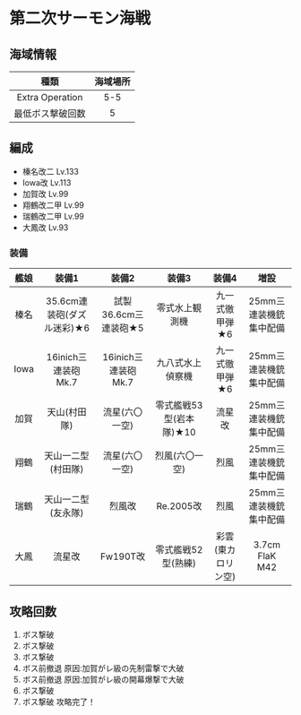 # 第二次サーモン海戦

## 海域情報

| 種類 | 海域場所|
|:-:| :-:|
|Extra Operation| 5-5 |
|最低ボス撃破回数| 5 |

## 編成

- 榛名改二 Lv.133
- Iowa改 Lv.113
- 加賀改 Lv.99
- 翔鶴改二甲 Lv.99
- 瑞鶴改二甲 Lv.99
- 大鳳改 Lv.93

### 装備

| 艦娘 | 装備1                      | 装備2                | 装備3                   | 装備4              | 増設                    |
| :-:  | :---------------------:    | :----------------:   | :---------:             | :-:                | :-:                     |
| 榛名 | 35.6cm連装砲(ダズル迷彩)★6 | 試製36.6cm三連装砲★5 | 零式水上観測機          | 九一式徹甲弾★6     | 25mm三連装機銃 集中配備    |
| Iowa | 16inich三連装砲 Mk.7       | 16inich三連装砲 Mk.7 | 九八式水上偵察機        | 九一式徹甲弾★6     | 25mm三連装機銃 集中配備    |
| 加賀 | 天山(村田隊)               | 流星(六〇一空)       | 零式艦戦53型(岩本隊)★10 | 流星改             | 25mm三連装機銃    集中配備 |
| 翔鶴 | 天山一二型(村田隊)         | 流星(六〇一空)       | 烈風(六〇一空)          | 烈風               | 25mm三連装機銃 集中配備    |
| 瑞鶴 | 天山一二型(友永隊)         | 烈風改               | Re.2005改               | 烈風               | 25mm三連装機銃 集中配備    |
| 大鳳 | 流星改                     | Fw190T改             | 零式艦戦52型(熟練)      | 彩雲(東カロリン空) | 3.7cm FlaK M42             |

## 攻略回数
1. ボス撃破
1. ボス撃破
1. ボス撃破
1. ボス前撤退 原因:加賀がレ級の先制雷撃で大破
1. ボス前撤退 原因:加賀がレ級の開幕爆撃で大破
1. ボス撃破
1. ボス撃破 攻略完了！